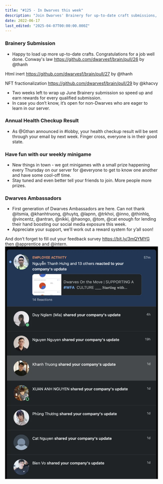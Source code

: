 ```yaml
---
title: "#125 - In Dwarves this week"
description: "Join Dwarves' Brainery for up-to-date craft submissions, weekly minigames with prizes, health check updates, and support from our new Ambassadors boosting social media."
date: 2022-06-17
last_edited: "2025-04-07T00:00:00.000Z"
---
```


### Brainery Submission

- Happy to load up more up-to-date crafts. Congratulations for a job well done.
  Conway's law <https://github.com/dwarvesf/brain/pull/26> by @thanh

Html inert <https://github.com/dwarvesf/brain/pull/27> by @thanh

NFT fractionalization <https://github.com/dwarvesf/brain/pull/29> by @khacvy

- Two weeks left to wrap up June Brainery submission so speed up and earn rewards for every qualified submission.
- In case you don’t know, it’s open for non-Dwarves who are eager to learn in our server.

### Annual Health Checkup Result

- As @Gthan announced in #lobby, your health checkup result will be sent through your email by next week. Finger cross, everyone is in their good state.

### Have fun with our weekly minigame

- New things in town - we got minigames with a small prize happening every Thursday on our server for @everyone to get to know one another and have some cool-off time.
- Stay tuned and even better tell your friends to join. More people more prizes.

### Dwarves Ambassadors

- First generation of Dwarves Ambassadors are here. Can not thank @itsmia, @khanhtruong, @huytq, @lapnn, @trkhoi, @inno, @thinhlq, @vincentz, @antran, @nikki, @haongo, @tom, @cat enough for lending their hand boosting our social media exposure this week.
- Appreciate your support, we’ll work out a reward system for y’all soon!

And don’t forget to fill out your feedback survey <https://bit.ly/3mQYMYG> then @apprentice and @intern.
![](assets/notion-image-1744007369433-i5m1z.webp)

